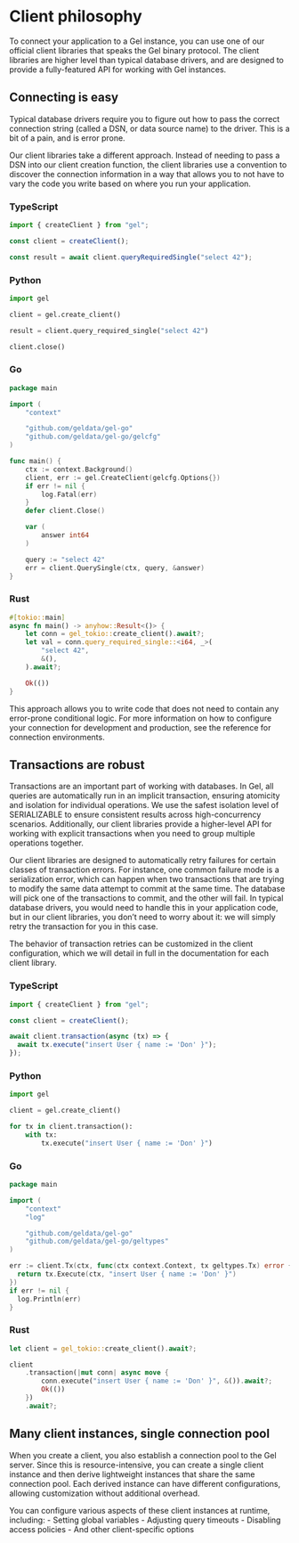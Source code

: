 # Client philosophy

To connect your application to a Gel instance, you can use one of our official client libraries that speaks the Gel binary protocol. The client libraries are higher level than typical database drivers, and are designed to provide a fully-featured API for working with Gel instances.

## Connecting is easy

Typical database drivers require you to figure out how to pass the correct connection string (called a DSN, or data source name) to the driver. This is a bit of a pain, and is error prone.

Our client libraries take a different approach. Instead of needing to pass a DSN into our client creation function, the client libraries use a convention to discover the connection information in a way that allows you to not have to vary the code you write based on where you run your application.

### TypeScript

```typescript
import { createClient } from "gel";

const client = createClient();

const result = await client.queryRequiredSingle("select 42");
```

### Python

```python
import gel

client = gel.create_client()

result = client.query_required_single("select 42")

client.close()
```

### Go

```go
package main

import (
    "context"

    "github.com/geldata/gel-go"
    "github.com/geldata/gel-go/gelcfg"
)

func main() {
    ctx := context.Background()
    client, err := gel.CreateClient(gelcfg.Options{})
    if err != nil {
        log.Fatal(err)
    }
    defer client.Close()

    var (
        answer int64
    )

    query := "select 42"
    err = client.QuerySingle(ctx, query, &answer)
}
```

### Rust

```rust
#[tokio::main]
async fn main() -> anyhow::Result<()> {
    let conn = gel_tokio::create_client().await?;
    let val = conn.query_required_single::<i64, _>(
        "select 42",
        &(),
    ).await?;

    Ok(())
}
```

This approach allows you to write code that does not need to contain any error-prone conditional logic. For more information on how to configure your connection for development and production, see the reference for connection environments.

## Transactions are robust

Transactions are an important part of working with databases. In Gel, all queries are automatically run in an implicit transaction, ensuring atomicity and isolation for individual operations. We use the safest isolation level of SERIALIZABLE to ensure consistent results across high-concurrency scenarios. Additionally, our client libraries provide a higher-level API for working with explicit transactions when you need to group multiple operations together.

Our client libraries are designed to automatically retry failures for certain classes of transaction errors. For instance, one common failure mode is a serialization error, which can happen when two transactions that are trying to modify the same data attempt to commit at the same time. The database will pick one of the transactions to commit, and the other will fail. In typical database drivers, you would need to handle this in your application code, but in our client libraries, you don’t need to worry about it: we will simply retry the transaction for you in this case.

The behavior of transaction retries can be customized in the client configuration, which we will detail in full in the documentation for each client library.

### TypeScript

```typescript
import { createClient } from "gel";

const client = createClient();

await client.transaction(async (tx) => {
  await tx.execute("insert User { name := 'Don' }");
});
```

### Python

```python
import gel

client = gel.create_client()

for tx in client.transaction():
    with tx:
        tx.execute("insert User { name := 'Don' }")
```

### Go

```go
package main

import (
    "context"
    "log"

    "github.com/geldata/gel-go"
    "github.com/geldata/gel-go/geltypes"
)

err := client.Tx(ctx, func(ctx context.Context, tx geltypes.Tx) error {
  return tx.Execute(ctx, "insert User { name := 'Don' }")
})
if err != nil {
  log.Println(err)
}
```

### Rust

```rust
let client = gel_tokio::create_client().await?;

client
    .transaction(|mut conn| async move {
        conn.execute("insert User { name := 'Don' }", &()).await?;
        Ok(())
    })
    .await?;
```

## Many client instances, single connection pool

When you create a client, you also establish a connection pool to the Gel server. Since this is resource-intensive, you can create a single client instance and then derive lightweight instances that share the same connection pool. Each derived instance can have different configurations, allowing customization without additional overhead.

You can configure various aspects of these client instances at runtime, including: - Setting global variables - Adjusting query timeouts - Disabling access policies - And other client-specific options

